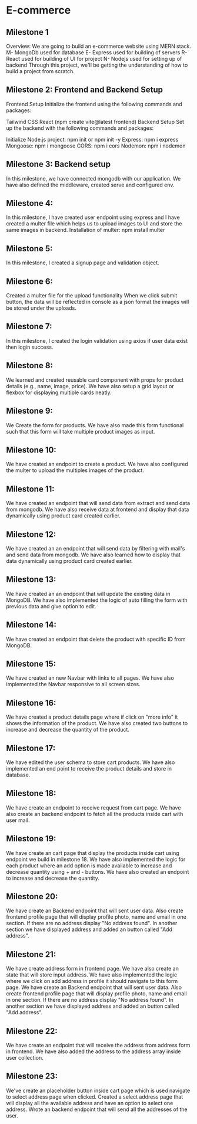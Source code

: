 # E-commerce

## Milestone 1
Overview: We are going to build an e-commerce website using MERN stack.
M- MongoDb used for database
E- Express used for building of servers
R- React used for building of UI for project
N- Nodejs used for setting up of backend
Through this project, we'll be getting the understanding of how to build a project from scratch.

## Milestone 2: Frontend and Backend Setup
Frontend Setup
Initialize the frontend using the following commands and packages:

Tailwind CSS
React (npm create vite@latest frontend)
Backend Setup
Set up the backend with the following commands and packages:

Initialize Node.js project: npm init or npm init -y
Express: npm i express
Mongoose: npm i mongoose
CORS: npm i cors
Nodemon: npm i nodemon



## Milestone 3: Backend setup
In this milestone,  we have connected mongodb with our application. We have also defined the middleware, created serve and configured env.

## Milestone 4: 

In this milestone, I have created user endpoint using express and I have created a multer file which helps us to upload images to UI and store the same images in backend.
Installation of multer: npm install multer

## Milestone 5:
In this milestone, I created a signup page and validation object.

## Milestone 6:
Created a multer file for the upload functionality When we click submit button, the data will be reflected in console as a json format the images will be stored under the uploads.

## Milestone 7:
In this milestone, I created the login validation using axios if user data exist then login success.

## Milestone 8:
We learned and created reusable card component with props for product details (e.g., name, image, price). We have also setup a grid layout or flexbox for displaying multiple cards neatly.

## Milestone 9:
We Create the form for products. We have also made this form functional such that this form will take multiple product images as input.

## Milestone 10:
We have created an endpoint to create a product. We have also configured the multer to upload the multiples images of the product.

## Milestone 11:
We have created an endpoint that will send data from extract and send data from mongodb. We have also receive data at frontend and display that data dynamically using product card created earlier.

## Milestone 12:
We have created an an endpoint that will send data by filtering with mail's and send data from mongodb. We have also learned how to display that data dynamically using product card created earlier.

## Milestone 13:
We have created an an endpoint that will update the existing data in MongoDB. We have also implemented the logic of auto filling the form with previous data and give option to edit.

## Milestone 14:
We have created an endpoint that delete the product with specific ID from MongoDB.

## Milestone 15:
We have created an new Navbar with links to all pages. We have also implemented the Navbar responsive to all screen sizes.

## Milestone 16:
We have created a product details page where if click on "more info" it shows the information of the product. We have also created two buttons to increase and decrease the quantity of the product.

## Milestone 17: 
We have edited the user schema to store cart products. We have also implemented an end point to receive the product details and store in database.

## Milestone 18:
We have create an endpoint to receive request from cart page. We have also create an backend endpoint to fetch all the products inside cart with user mail.

## Milestone 19:
We have create an cart page that display the products inside cart using endpoint we build in milestone 18. We have also implemented the logic for each product where an add option is made available to increase and decrease quantity using + and - buttons. We have also created an endpoint to increase and decrease the quantity.

## Milestone 20:
We have create an Backend endpoint that will sent user data. Also create frontend profile page that will display profile photo, name and email in one section. If there are no address display "No address found". In another section we have displayed address and added an button called "Add address".

## Milestone 21:
We have create address form in frontend page. We have also create an state that will store input address. We have also implemented the logic where we click on add address in profile it should navigate to this form page. We have create an Backend endpoint that will sent user data. Also create frontend profile page that will display profile photo, name and email in one section. If there are no address display "No address found". In another section we have displayed address and added an button called "Add address".

## Milestone 22:
We have create an endpoint that will receive the address from address form in frontend. We have also added the address to the address array inside user collection.

## Milestone 23:
We've create an placeholder button inside cart page which is used navigate to select address page when clicked. Created a select address page that will display all the available address and have an option to select one address. Wrote an backend endpoint that will send all the addresses of the user.
